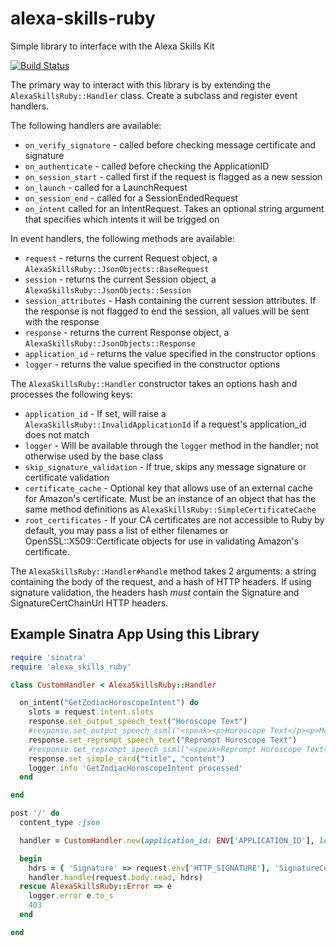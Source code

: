 # alexa-skills-ruby
Simple library to interface with the Alexa Skills Kit

[![Build Status](https://travis-ci.org/DanElbert/alexa_skills_ruby.svg?branch=master)](https://travis-ci.org/DanElbert/alexa_skills_ruby)

The primary way to interact with this library is by extending the `AlexaSkillsRuby::Handler` class.  Create a subclass and
register event handlers.

The following handlers are available:

* `on_verify_signature` - called before checking message certificate and signature
* `on_authenticate` - called before checking the ApplicationID
* `on_session_start` - called first if the request is flagged as a new session
* `on_launch` - called for a LaunchRequest
* `on_session_end` - called for a SessionEndedRequest
* `on_intent` called for an IntentRequest.  Takes an optional string argument that specifies which intents it will be trigged on

In event handlers, the following methods are available:

* `request` - returns the current Request object, a `AlexaSkillsRuby::JsonObjects::BaseRequest`
* `session` - returns the current Session object, a `AlexaSkillsRuby::JsonObjects::Session`
* `session_attributes` - Hash containing the current session attributes.  If the response is not flagged to end the session, all values will be sent with the response
* `response` - returns the current Response object, a `AlexaSkillsRuby::JsonObjects::Response`
* `application_id` - returns the value specified in the constructor options
* `logger` - returns the value specified in the constructor options

The `AlexaSkillsRuby::Handler` constructor takes an options hash and processes the following keys:
* `application_id` - If set, will raise a `AlexaSkillsRuby::InvalidApplicationId` if a request's application_id does not match
* `logger` - Will be available through the `logger` method in the handler; not otherwise used by the base class
* `skip_signature_validation` - If true, skips any message signature or certificate validation
* `certificate_cache` - Optional key that allows use of an external cache for Amazon's certificate.  Must be an instance of an object that has the same method definitions as `AlexaSkillsRuby::SimpleCertificateCache`
* `root_certificates` - If your CA certificates are not accessible to Ruby by default, you may pass a list of either filenames or OpenSSL::X509::Certificate objects for use in validating Amazon's certificate.

The `AlexaSkillsRuby::Handler#handle` method takes 2 arguments: a string containing the body of the request, and a hash of HTTP headers.  If using
signature validation, the headers hash _must_ contain the Signature and SignatureCertChainUrl HTTP headers.

## Example Sinatra App Using this Library

```ruby
require 'sinatra'
require 'alexa_skills_ruby'

class CustomHandler < AlexaSkillsRuby::Handler

  on_intent("GetZodiacHoroscopeIntent") do
    slots = request.intent.slots
    response.set_output_speech_text("Horoscope Text")
    #response.set_output_speech_ssml("<speak><p>Horoscope Text</p><p>More Horoscope text</p></speak>")
    response.set_reprompt_speech_text("Reprompt Horoscope Text")
    #response.set_reprompt_speech_ssml("<speak>Reprompt Horoscope Text</speak>")
    response.set_simple_card("title", "content")
    logger.info 'GetZodiacHoroscopeIntent processed'
  end

end

post '/' do
  content_type :json

  handler = CustomHandler.new(application_id: ENV['APPLICATION_ID'], logger: logger)

  begin
    hdrs = { 'Signature' => request.env['HTTP_SIGNATURE'], 'SignatureCertChainUrl' => request.env['HTTP_SIGNATURECERTCHAINURL'] }
    handler.handle(request.body.read, hdrs)
  rescue AlexaSkillsRuby::Error => e
    logger.error e.to_s
    403
  end

end
```
